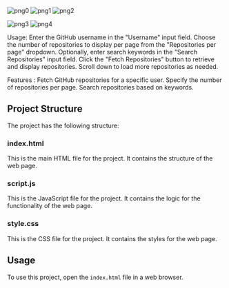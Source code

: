 
![png0](https://github.com/Ajayp111/Ajay_Fyle/assets/126410871/13a91166-dbad-4490-9530-e14672807367)
![png1](https://github.com/Ajayp111/Ajay_Fyle/assets/126410871/9e0ae3eb-bd61-4f0a-ba29-bffba1102964)
![png2](https://github.com/Ajayp111/Ajay_Fyle/assets/126410871/2943182c-8407-466d-b3ac-b2bcc91a26b8)

![png3](https://github.com/Ajayp111/Ajay_Fyle/assets/126410871/aae18907-be0c-46e4-8876-78972c6f6678)
![png4](https://github.com/Ajayp111/Ajay_Fyle/assets/126410871/9838a743-0c16-4b1f-9522-f12ec3fa5287)



Usage:
    Enter the GitHub username in the "Username" input field.
    Choose the number of repositories to display per page from the "Repositories per page" dropdown.
    Optionally, enter search keywords in the "Search Repositories" input field.
    Click the "Fetch Repositories" button to retrieve and display repositories.
    Scroll down to load more repositories as needed.


Features :
Fetch GitHub repositories for a specific user.
Specify the number of repositories per page.
Search repositories based on keywords.

## Project Structure

The project has the following structure:

### index.html

This is the main HTML file for the project. It contains the structure of the web page.

### script.js

This is the JavaScript file for the project. It contains the logic for the functionality of the web page.

### style.css

This is the CSS file for the project. It contains the styles for the web page.

## Usage

To use this project, open the `index.html` file in a web browser.

